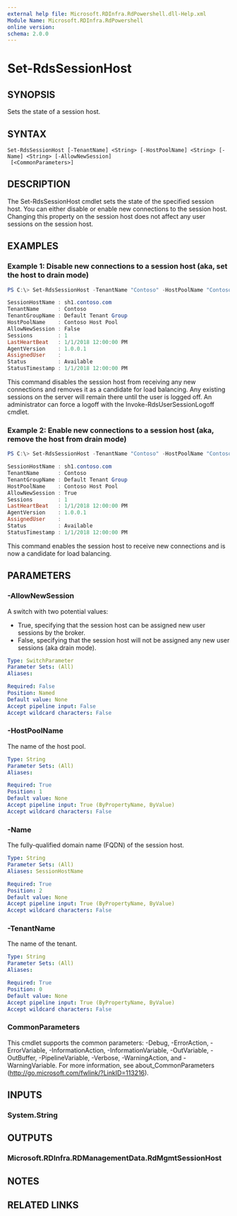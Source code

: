 ```yaml
---
external help file: Microsoft.RDInfra.RdPowershell.dll-Help.xml
Module Name: Microsoft.RDInfra.RdPowershell
online version:
schema: 2.0.0
---
```


# Set-RdsSessionHost

## SYNOPSIS
Sets the state of a session host.

## SYNTAX

```
Set-RdsSessionHost [-TenantName] <String> [-HostPoolName] <String> [-Name] <String> [-AllowNewSession]
 [<CommonParameters>]
```

## DESCRIPTION
The Set-RdsSessionHost cmdlet sets the state of the specified session host. You can either disable or enable new connections to the session host. Changing this property on the session host does not affect any user sessions on the session host.

## EXAMPLES

### Example 1: Disable new connections to a session host (aka, set the host to drain mode)
```powershell
PS C:\> Set-RdsSessionHost -TenantName "Contoso" -HostPoolName "Contoso Host Pool" -Name "sh1.contoso.com" -AllowNewSession $false

SessionHostName : sh1.contoso.com
TenantName      : Contoso
TenantGroupName : Default Tenant Group
HostPoolName    : Contoso Host Pool
AllowNewSession : False
Sessions        : 1
LastHeartBeat   : 1/1/2018 12:00:00 PM
AgentVersion    : 1.0.0.1
AssignedUser    :
Status          : Available
StatusTimestamp : 1/1/2018 12:00:00 PM
```
This command disables the session host from receiving any new connections and removes it as a candidate for load balancing. Any existing sessions on the server will remain there until the user is logged off. An administrator can force a logoff with the Invoke-RdsUserSessionLogoff cmdlet.

### Example 2: Enable new connections to a session host (aka, remove the host from drain mode)
```powershell
PS C:\> Set-RdsSessionHost -TenantName "Contoso" -HostPoolName "Contoso Host Pool" -Name "sh1.contoso.com" -AllowNewSession $true

SessionHostName : sh1.contoso.com
TenantName      : Contoso
TenantGroupName : Default Tenant Group
HostPoolName    : Contoso Host Pool
AllowNewSession : True
Sessions        : 1
LastHeartBeat   : 1/1/2018 12:00:00 PM
AgentVersion    : 1.0.0.1
AssignedUser    :
Status          : Available
StatusTimestamp : 1/1/2018 12:00:00 PM
```
This command enables the session host to receive new connections and is now a candidate for load balancing.

## PARAMETERS

### -AllowNewSession
A switch with two potential values:
- True, specifying that the session host can be assigned new user sessions by the broker.
- False, specifying that the session host will not be assigned any new user sessions (aka drain mode). 

```yaml
Type: SwitchParameter
Parameter Sets: (All)
Aliases:

Required: False
Position: Named
Default value: None
Accept pipeline input: False
Accept wildcard characters: False
```

### -HostPoolName
The name of the host pool.

```yaml
Type: String
Parameter Sets: (All)
Aliases:

Required: True
Position: 1
Default value: None
Accept pipeline input: True (ByPropertyName, ByValue)
Accept wildcard characters: False
```

### -Name
The fully-qualified domain name (FQDN) of the session host.

```yaml
Type: String
Parameter Sets: (All)
Aliases: SessionHostName

Required: True
Position: 2
Default value: None
Accept pipeline input: True (ByPropertyName, ByValue)
Accept wildcard characters: False
```

### -TenantName
The name of the tenant.

```yaml
Type: String
Parameter Sets: (All)
Aliases:

Required: True
Position: 0
Default value: None
Accept pipeline input: True (ByPropertyName, ByValue)
Accept wildcard characters: False
```

### CommonParameters
This cmdlet supports the common parameters: -Debug, -ErrorAction, -ErrorVariable, -InformationAction, -InformationVariable, -OutVariable, -OutBuffer, -PipelineVariable, -Verbose, -WarningAction, and -WarningVariable. For more information, see about_CommonParameters (http://go.microsoft.com/fwlink/?LinkID=113216).

## INPUTS

### System.String

## OUTPUTS

### Microsoft.RDInfra.RDManagementData.RdMgmtSessionHost

## NOTES

## RELATED LINKS
